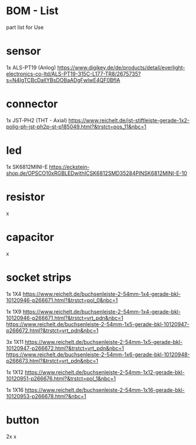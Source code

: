 # BOM - List

part list for Use

# sensor
1x ALS-PT19 (Anlog) https://www.digikey.de/de/products/detail/everlight-electronics-co-ltd/ALS-PT19-315C-L177-TR8/2675735?s=N4IgTCBcDaIIYBsDOBaADgFwIwE4QF0BfIA

# connector
1x JST-PH2 (THT - Axial)  https://www.reichelt.de/jst-stiftleiste-gerade-1x2-polig-ph-jst-ph2p-st-p185049.html?&trstct=pos_11&nbc=1

# led
1x SK6812MINI-E https://eckstein-shop.de/OPSCO10xRGBLEDwithICSK6812SMD35284PINSK6812MINI-E-10

# resistor
x

# capacitor
x

# socket strips
1x 1X4 https://www.reichelt.de/buchsenleiste-2-54mm-1x4-gerade-bkl-10120946-p266671.html?&trstct=pol_0&nbc=1

1x 1X9 https://www.reichelt.de/buchsenleiste-2-54mm-1x4-gerade-bkl-10120946-p266671.html?&trstct=vrt_pdn&nbc=1
https://www.reichelt.de/buchsenleiste-2-54mm-1x5-gerade-bkl-10120947-p266672.html?&trstct=vrt_pdn&nbc=1

3x 1X11 https://www.reichelt.de/buchsenleiste-2-54mm-1x5-gerade-bkl-10120947-p266672.html?&trstct=vrt_pdn&nbc=1
https://www.reichelt.de/buchsenleiste-2-54mm-1x6-gerade-bkl-10120948-p266673.html?&trstct=vrt_pdn&nbc=1

1x 1X12 https://www.reichelt.de/buchsenleiste-2-54mm-1x12-gerade-bkl-10120951-p266676.html?&trstct=pol_1&nbc=1

1x 1X16 https://www.reichelt.de/buchsenleiste-2-54mm-1x16-gerade-bkl-10120953-p266678.html?&nbc=1

# button
2x x
